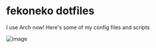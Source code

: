 # fekoneko dotfiles

I use Arch now! Here's some of my config files and scripts

![image](https://github.com/user-attachments/assets/058a4585-6b5c-46b8-9cf0-40a46176cdcb)
